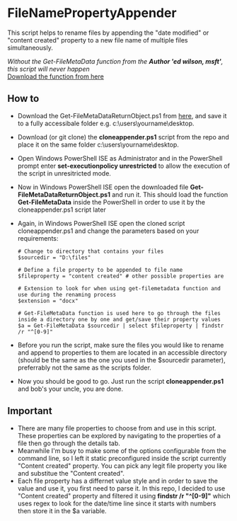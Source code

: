 # FileNamePropertyAppender

This script helps to rename files by appending the "date modified" or "content created" property to a new file name of multiple files simultaneously.

*Without the Get-FileMetaData function from the **Author 'ed wilson, msft'**, this script will never happen*
<br>
[Download the function from here](https://gallery.technet.microsoft.com/scriptcenter/get-file-meta-data-function-f9e8d804)

## How to
- Download the Get-FileMetaDataReturnObject.ps1 from [here](https://gallery.technet.microsoft.com/scriptcenter/get-file-meta-data-function-f9e8d804), and save it to a fully accessibale folder e.g. c:\users\yourname\desktop.
- Download (or git clone) the **cloneappender.ps1** script from the repo and place it on the same folder c:\users\yourname\desktop.
- Open Windows PowerShell ISE as Administrator and in the PowerShell prompt enter **set-executionpolicy unrestricted** to allow the execution of the script in unresitricted mode.
- Now in Windows PowerShell ISE open the downloaded file **Get-FileMetaDataReturnObject.ps1** and run it. This should load the function **Get-FileMetaData** inside the PowerShell in order to use it by the cloneappender.ps1 script later
- Again, in Windows PowerShell ISE open the cloned script cloneappender.ps1 and change the parameters based on your requirements:

      # Change to directory that contains your files 
      $sourcedir = "D:\files" 

      # Define a file property to be appended to file name
      $fileproperty = "content created" # other possible properties are 

      # Extension to look for when using get-filemetadata function and use during the renaming process
      $extension = "docx"

      # Get-FileMetaData function is used here to go through the files inside a directory one by one and get/save their property values
      $a = Get-FileMetaData $sourcedir | select $fileproperty | findstr /r "^[0-9]"

- Before you run the script, make sure the files you would like to rename and append to properties to them are located in an accessible directory (should be the same as the one you used in the $sourcedir parameter), preferrably not the same as the scripts folder.

- Now you should be good to go. Just run the script **cloneappender.ps1** and bob's your uncle, you are done.

## Important
- There are many file properties to choose from and use in this script. These properties can be explored by navigating to the properties of a file then go through the details tab.
- Meanwhile I'm busy to make some of the options configurable from the command line, so I left it static preconfigured inside the script  currently  "Content created" property. You can pick any  legit file property you like and substitue the "Content created".
- Each file property has a differnet value style and in order to save the value and use it, you first need to parse it. In this repo, I decided to use "Content created" property and filtered it using **findstr /r "^[0-9]"** which uses regex to look for the date/time line since it starts with numbers then store it in the $a variable.
